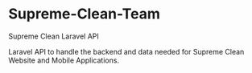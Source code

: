 # Supreme-Clean-Team

Supreme Clean Laravel API

Laravel API to handle the backend and data needed for Supreme Clean Website and Mobile Applications.
